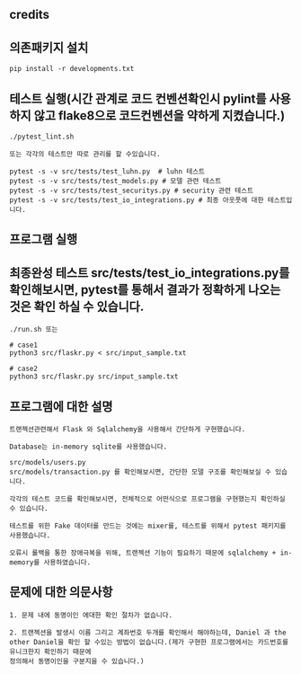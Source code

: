 ## credits

## 의존패키지 설치
```
pip install -r developments.txt
```

## 테스트 실행(시간 관계로 코드 컨벤션확인시 pylint를 사용하지 않고 flake8으로 코드컨벤션을 약하게 지켰습니다.)
```
./pytest_lint.sh

또는 각각의 테스트만 따로 관리를 할 수있습니다.

pytest -s -v src/tests/test_luhn.py  # luhn 테스트
pytest -s -v src/tests/test_models.py # 모델 관련 테스트
pytest -s -v src/tests/test_securitys.py # security 관련 테스트
pytest -s -v src/tests/test_io_integrations.py # 최종 아웃풋에 대한 테스트입니다.
```

## 프로그램 실행
## 최종완성 테스트 src/tests/test_io_integrations.py를 확인해보시면, pytest를 통해서 결과가 정확하게 나오는 것은 확인 하실 수 있습니다.
```
./run.sh 또는 

# case1
python3 src/flaskr.py < src/input_sample.txt

# case2
python3 src/flaskr.py src/input_sample.txt

```

## 프로그램에 대한 설명
```
트랜젝션관련해서 Flask 와 Sqlalchemy을 사용해서 간단하게 구현했습니다.

Database는 in-memory sqlite를 사용했습니다. 

src/models/users.py
src/models/transaction.py 를 확인해보시면, 간단한 모델 구조를 확인해보실 수 있습니다. 

각각의 테스트 코드를 확인해보시면, 전체적으로 어떤식으로 프로그램을 구현했는지 확인하실 수 있습니다. 

테스트를 위한 Fake 데이터를 만드는 것에는 mixer를, 테스트를 위해서 pytest 패키지를 사용했습니다.

오류시 롤백을 통한 장애극복을 위해, 트랜젝션 기능이 필요하기 때문에 sqlalchemy + in-memory를 사용하였습니다. 

```

## 문제에 대한 의문사항

```
1. 문제 내에 동명이인 에대한 확인 절차가 없습니다.

2. 트랜젝션을 발생시 이름 그리고 계좌번호 두개를 확인해서 해야하는데, Daniel 과 the other Daniel을 확인 할 수있는 방법이 없습니다.(제가 구현한 프로그램에서는 카드번호를 유니크한지 확인하기 때문에
정의해서 동명이인을 구분지을 수 있습니다.)
```
